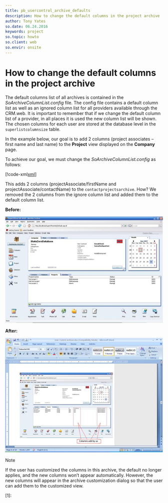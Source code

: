 ```yaml
---
title: pb_usercontrol_archive_defaults
description: How to change the default columns in the project archive
author: Tony Yates
so.date: 06.24.2016
keywords: project
so.topic: howto
so.client: web
so.envir: onsite
---
```


# How to change the default columns in the project archive

The default columns list of all archives is contained in the *SoArchiveColumnList.config* file. The config file contains a default column list as well as an ignored column list for all providers available through the CRM.web. It is important to remember that if we change the default column list of a provider, in all places it is used the new column list will be shown. The chosen columns for each user are stored at the database level in the `superlistcolumnsize` table.

In the example below, our goal is to add 2 columns (project associates – first name and last name) to the **Project** view displayed on the **Company** page.

To achieve our goal, we must change the *SoArchiveColumnList.config* as follows:

[!code-xml[xml](includes/soarchivecolumnlist.xml)]

This adds 2 columns (projectAssociate/firstName and projectAssociate/contactName) to the `contactprojectsarchive`. How? We removed the 2 columns from the ignore column list and added them to the default column list.

**Before:**

![02][img1]

**After:**

![03][img2]

> [!NOTE]
> If the user has customized the columns in this archive, the default no longer applies, and the new columns won’t appear automatically. However, the new columns will appear in the archive customization dialog so that the user can add them to the customized view.

<!-- Referenced links -->
[1]:

<!-- Referenced images -->
[img1]: media/image002.jpg
[img2]: media/image003.jpg
